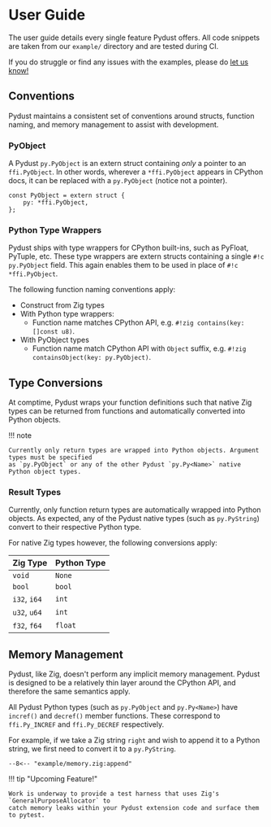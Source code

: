 # User Guide

The user guide details every single feature Pydust offers. All code snippets are taken
from our `example/` directory and are tested during CI. 

If you do struggle or find any issues with the examples, please do [let us know!](https://github.com/fulcrum-so/ziggy-pydust/issues)

## Conventions

Pydust maintains a consistent set of conventions around structs, function naming, and memory 
management to assist with development. 

### PyObject

A Pydust `py.PyObject` is an extern struct containing _only_ a pointer to an `ffi.PyObject`. In other words,
wherever a `*ffi.PyObject` appears in CPython docs, it can be replaced with a `py.PyObject` (notice not a 
pointer).

``` zig title="PyObject.zig"
const PyObject = extern struct {
    py: *ffi.PyObject,
};
```

### Python Type Wrappers

Pydust ships with type wrappers for CPython built-ins, such as PyFloat, PyTuple, etc. These type wrappers
are extern structs containing a single `#!c py.PyObject` field. This again enables them to be used in place
of `#!c *ffi.PyObject`.

The following function naming conventions apply:

* Construct from Zig types
* With Python type wrappers:
    * Function name matches CPython API, e.g. `#!zig contains(key: []const u8)`.
* With PyObject types
    * Function name match CPython API with `Object` suffix, e.g. `#!zig containsObject(key: py.PyObject)`.

## Type Conversions

At comptime, Pydust wraps your function definitions such that native Zig types can be returned
from functions and automatically converted into Python objects.

!!! note

    Currently only return types are wrapped into Python objects. Argument types must be specified
    as `py.PyObject` or any of the other Pydust `py.Py<Name>` native Python object types.

### Result Types

Currently, only function return types are automatically wrapped into Python objects. As expected, 
any of the Pydust native types (such as `py.PyString`) convert to their respective Python type.

For native Zig types however, the following conversions apply:

| Zig Type      | Python Type  |
| :------------ | :----------- |
| `void`        | `None`       |
| `bool`        | `bool`       |
| `i32`, `i64`  | `int`        |
| `u32`, `u64`  | `int`        |
| `f32`, `f64`  | `float`      |

## Memory Management

Pydust, like Zig, doesn't perform any implicit memory management. Pydust is designed to be a relatively
thin layer around the CPython API, and therefore the same semantics apply.

All Pydust Python types (such as `py.PyObject` and `py.Py<Name>`) have `incref()` and `decref()` member
functions. These correspond to `ffi.Py_INCREF` and `ffi.Py_DECREF` respectively.

For example, if we take a Zig string `right` and wish to append it to a Python string, we first need
to convert it to a `py.PyString`.

``` zig
--8<-- "example/memory.zig:append"
```

!!! tip "Upcoming Feature!"

    Work is underway to provide a test harness that uses Zig's `GeneralPurposeAllocator` to 
    catch memory leaks within your Pydust extension code and surface them to pytest.